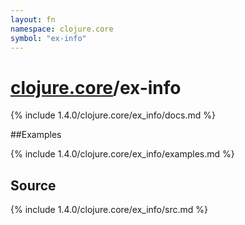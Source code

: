```yaml
---
layout: fn
namespace: clojure.core
symbol: "ex-info"
---
```


# [clojure.core](../)/ex-info

{% include 1.4.0/clojure.core/ex_info/docs.md %}

##Examples

{% include 1.4.0/clojure.core/ex_info/examples.md %}
## Source
{% include 1.4.0/clojure.core/ex_info/src.md %}

